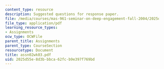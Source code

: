 ```yaml
---
content_type: resource
description: Suggested questions for response paper.
file: /media/courses/mas-961-seminar-on-deep-engagement-fall-2004/2025d55e8d3bbbca62fcb9e397f769bd_assn02wk03.pdf
file_type: application/pdf
learning_resource_types:
- Assignments
ocw_type: OCWFile
parent_title: Assignments
parent_type: CourseSection
resourcetype: Document
title: assn02wk03.pdf
uid: 2025d55e-8d3b-bbca-62fc-b9e397f769bd
---
```

